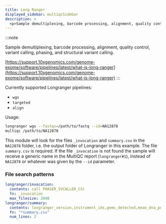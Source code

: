 ```yaml
---
title: Long Ranger
displayed_sidebar: multiqcSidebar
description: >
  <p>Sample demultiplexing, barcode processing, alignment, quality control, variant calling, phasing, and structural variant calling.</p>
---
```


<!--
~~~~~ DO NOT EDIT ~~~~~
This file is autogenerated from the MultiQC module python docstring.
Do not edit the markdown, it will be overwritten.

File path for the source of this content: multiqc/modules/longranger/longranger.py
~~~~~~~~~~~~~~~~~~~~~~~
-->

:::note

<p>Sample demultiplexing, barcode processing, alignment, quality control, variant calling, phasing, and structural variant calling.</p>

[https://support.10xgenomics.com/genome-exome/software/pipelines/latest/what-is-long-ranger](https://support.10xgenomics.com/genome-exome/software/pipelines/latest/what-is-long-ranger)
:::

Currently supported Longranger pipelines:

- `wgs`
- `targeted`
- `align`

Usage:

```bash
longranger wgs --fastqs=/path/to/fastq --id=NA12878
multiqc /path/to/NA12878
```

This module will look for the files `_invocation` and `summary.csv` in the `NA12878` folder, i.e. the output folder of Longranger in this example. The file `summary.csv` is required. If the file `_invocation` is not found the sample will receive a generic name in the MultiQC report (`longranger#1`), instead of `NA12878` or whatever was given by the `--id` parameter.

### File search patterns

```yaml
longranger/invocation:
  contents: call PHASER_SVCALLER_CS(
  fn: _invocation
  max_filesize: 2048
longranger/summary:
  contents: longranger_version,instrument_ids,gems_detected,mean_dna_per_gem,bc_on_whitelist,bc_mean_qscore,n50_linked_reads_per_molecule
  fn: "*summary.csv"
  num_lines: 2
```
